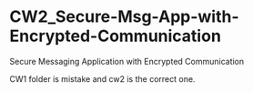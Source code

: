 # CW2_Secure-Msg-App-with-Encrypted-Communication
Secure Messaging Application with Encrypted Communication

CW1 folder is mistake and cw2 is the correct one.
